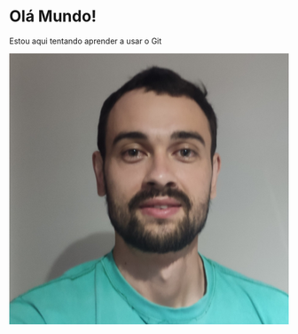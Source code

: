 <h1>Olá Mundo!</h1>

<p>Estou aqui tentando aprender a usar o Git</p>

<img src=flavio.jpg  width=800px alt="Linux Rules">